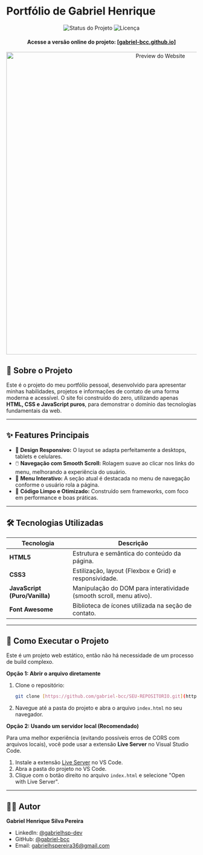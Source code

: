 # Portfólio de Gabriel Henrique

<p align="center">
  <img src="https://img.shields.io/badge/Status-Em%20Desenvolvimento-yellow?style=for-the-badge" alt="Status do Projeto">
  <img src="https://img.shields.io/badge/Licença-MIT-a855f7?style=for-the-badge" alt="Licença">
</p>

<h4 align="center">
  Acesse a versão online do projeto:
  <a href="https://gabriel-bcc.github.io/" target="_blank">
    [gabriel-bcc.github.io]
  </a>
</h4>

<p align="center">
  <img src="https://imgur.com/a/GfeGukx" alt="Preview do Website" width="800">
</p>

## 📄 Sobre o Projeto

Este é o projeto do meu portfólio pessoal, desenvolvido para apresentar minhas habilidades, projetos e informações de contato de uma forma moderna e acessível. O site foi construído do zero, utilizando apenas **HTML, CSS e JavaScript puros**, para demonstrar o domínio das tecnologias fundamentais da web.

---

## ✨ Features Principais

-   🎨 **Design Responsivo:** O layout se adapta perfeitamente a desktops, tablets e celulares.
-   🖱️ **Navegação com Smooth Scroll:** Rolagem suave ao clicar nos links do menu, melhorando a experiência do usuário.
-   📍 **Menu Interativo:** A seção atual é destacada no menu de navegação conforme o usuário rola a página.
-   🚀 **Código Limpo e Otimizado:** Construído sem frameworks, com foco em performance e boas práticas.

---

## 🛠️ Tecnologias Utilizadas

| Tecnologia | Descrição |
|------------|-----------|
| **HTML5** | Estrutura e semântica do conteúdo da página. |
| **CSS3** | Estilização, layout (Flexbox e Grid) e responsividade. |
| **JavaScript (Puro/Vanilla)** | Manipulação do DOM para interatividade (smooth scroll, menu ativo). |
| **Font Awesome** | Biblioteca de ícones utilizada na seção de contato. |

---

## 🚀 Como Executar o Projeto

Este é um projeto web estático, então não há necessidade de um processo de build complexo.

**Opção 1: Abrir o arquivo diretamente**

1.  Clone o repositório:
    ```bash
    git clone [https://github.com/gabriel-bcc/SEU-REPOSITORIO.git](https://github.com/gabriel-bcc/SEU-REPOSITORIO.git)
    ```
2.  Navegue até a pasta do projeto e abra o arquivo `index.html` no seu navegador.

**Opção 2: Usando um servidor local (Recomendado)**

Para uma melhor experiência (evitando possíveis erros de CORS com arquivos locais), você pode usar a extensão **Live Server** no Visual Studio Code.

1.  Instale a extensão [Live Server](https://marketplace.visualstudio.com/items?itemName=ritwickdey.LiveServer) no VS Code.
2.  Abra a pasta do projeto no VS Code.
3.  Clique com o botão direito no arquivo `index.html` e selecione "Open with Live Server".

---

## 👨‍💻 Autor

**Gabriel Henrique Silva Pereira**

-   LinkedIn: [@gabrielhsp-dev](https://www.linkedin.com/in/gabrielhsp-dev/)
-   GitHub: [@gabriel-bcc](https://github.com/gabriel-bcc)
-   Email: gabrielhspereira36@gmail.com
